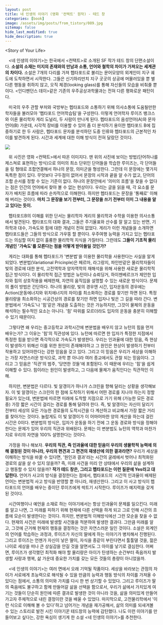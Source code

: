```yaml
---
layout: post
title: 네 인생의 이야기 (영화 '컨택트' 원작) - 테드 창
categories: [book]
image: /assets/img/posts/from_tistory/089.jpg
sitemap: false
hide_last_modified: true
hide_description: true
---
```



  


<Story of Your Life\>

  


   <네 인생의 이야기\>는 한국에서 <컨택트\>로 소개된 SF 작가 테드 창의 단편소설이다. **소설의 소재는 미지의 존재와의 만남과 소통, 언어와 철학의 차이가 가져오는 세계관의 차이다.** 소설은 7개의 다리를 가져 헵타포드로 불리는 문어모양의 외계인이 지구 궤도에 도착하면서 시작한다. 그들은 신기하리만치 지구 곳곳의 상공에 머물러있을 뿐 별다른 행동을 취하지 않고, 오직 체경(looking glass)를 통해 자신들의 모습을 비춰줄 뿐이다. <인디펜던스 데이\>같은 기존의 우주공상과학물과는 전혀 다른 평화로운 패턴이다.

  


   미국의 우주 관할 부처와 국방부는 헵타포드와 소통하기 위해 의사소통에 도움될만한 학자들을 불러모아 '헵타포드 언어학습팀'을 구성한다. 이렇게 언어학자 루이즈 뱅크스와 이론 물리학자 게리 도널리, 두 사람이 만나게 된다. 헵타포드의 음성언어(A)와 문자언어(B) 가운데, 시각적 장비를 이용할 수 있어 좀 더 분석하기 용이한 헵타포드 B에 집중하기로 한 두 사람은, 헵타포드 문자를 분석하던 도중 인류와 헵타포드의 근본적인 차이를 발견하게 된다. 시간과 세계에 대한 이해 방식이 전혀 달랐던 것이다.

  


![](https://t1.daumcdn.net/cfile/tistory/24731D4758C1714D0A)

  


  


   위 사진은 영화 <컨택트\>에서 따온 이미지다. 맨 위의 사진에 보이는 방법(단어하나를 제스쳐로 표현하는 방식)으로 의미의 최소 단위인 단어들을 학습한 루이즈는, 각 단어들을 링 형태로 조합연결해서 하나의 문장, 의미군을 형성한다. 그런데 이 문장에는 몇가지 독특한 점이 있다. 무엇보다 구두점이 없어서 문장의 시작과 끝을 알 수가 없고, 단어의 조합 순서를 정할 수 있는 기준이 없다. 하나의 문장안에서 '의미의 흐름'을 찾을 수 없다는 점은 인간의 언어에서 찾아 볼 수 없는 현상이다. 우리는 글을 읽을 때, 각 요소를 문자가 배치된 흐름에 따라 순차적으로 이해한다. 하지만 헵타포드는 문장을 '통째로' 이해해 버리는 것이다. **마치 그 문장을 보기 전부터, 그 문장을 쓰기 전부터 이미 그 내용을 알고 있다는 듯이.**

  


   헵타포드B의 이해를 위한 단서는 물리학자 게리의 물리학과 수학을 이용한 의사소통에서 발견된다. 헵타포드의 대화 결과, 그들은 주기율표와 산수를 잘 알고 있는 반면, 기하학과 대수, 가속도와 힘에 대한 개념이 전혀 없었다. 게리가 이런 개념들을 소개하면 헵타포드들은 그들의 방식으로 갸우뚱 할 뿐이다. 우주여행 능력을 가지고 있는 헵타포드는 의심할 여지 없이 훌륭한 물리학적 지식을 가질터다. 그런데도 **그들이 기초적 물리개념인 '가속도'를 모른다는 점을 어떻게 받아들일 것인가?**

  


   게리는 대화를 통해 헵타포드가 '변분법'을 이용한 물리학을 사용한다는 사실을 알게 되었다. 변분법(Variational Pricinple)은 페르마, 라그랑지, 파인만같은 물리학자들이 빛의 경로에 대한 분석, 고전역학과 양자역학의 재해석을 위해 사용한 새로운 물리학적 접근 방식이다. 이 물리학적 접근 방법은 뉴턴이나 슈뢰딩거, 하이젠베르크가 제안한 입자와 힘의 상호작용을 배제한채, 자연의 움직임을 설명할 수 있는 새로운 방식이다. 문제의 풀이 방법은 간단하다. 하나의 물리량, 빛의 경우엔 시간, 입자운동의 경우에는 Action(운동에너지와 위치에너지의 차이)를 최소화하는 경로를 찾기만 하면 된다. 특정 물리량을 최소화하는 시공간상의 경로를 찾기만 하면 입자나 빛은 그 길을 따라 간다. 변분법에서 '가속도'나 '힘'같은 개념을 도출하는 것은 가능하지만, 그것이 물체의 운동을 해석하는 필수적인 요소는 아니다. '힘' 따위를 모르더라도 입자의 운동을 충분히 이해할 수 있기 때문이다.

  


   그렇다면 왜 우리는 중고등학교 과학시간에 변분법을 배우지 않고 뉴턴의 힘을 먼저 배우는가? 그 이유는 '힘'의 직관성에 있다. 뉴턴에 따르면 한 입자가 특정한 지점에서 특정한 힘을 받으면 즉각적으로 가속도가 발생한다. 우리는 인과율에 대한 믿음, 즉 현상이 발생하기 위해선 이를 위한 원인이 존재해야하고 그 원인은 현상이 발생하기 전부터 작용하고 있어야한다는 강한 믿음을 갖고 있다. 그리고 이 믿음은 우리가 세상을 이해하는 가장 자연스러운 방식으로, 과학 뿐 아니라 여러 종교에서도 관찰 되는 믿음이다. 그리고 그 믿음은 '직관'의 범주, '당연한 것들'에 포함된다. 이 때문에 우리는 '힘'을 쉽게 이해할 수 있다. 힘이라는 원인이 발생하고, 그 다음에 물체가 움직인다는 직관적인 이해. 

  


   하지만, 변분법은 다르다. 빛 알갱이가 하나가 스크린을 향해 달리는 상황을 생각해보자. 이 빛 알갱이는 스크린의 한 점에 도착하기 위해서 어떤 경로를 지나야 하는지 정할 필요가 있는데, 변분법에 따르면 미래에 도착할 지점으로 가기 위해 (가능한 모든 경로 중) 가장 짧은 시간이 걸리는 경로를 통해 달려야 한다. 즉, 빛 알갱이는 자신이 달리기 전부터 세상의 모든 가능한 경로들의 도착시간을 다 계산하고 비교해서 가장 짧은 거리를 찾아가는 것이다. 놀랍게도 이 빛 알갱이가 이 어마어마한 양의 계산을 하는데 걸린 시간은 0이다. 변분법의 방식은, 입자가 운동을 하기 전에 그 운동 경로와 방식을 정해야 한다는 문제가 있어 우리의 직관과 위배된다. 문제는 이 변분법도 뉴턴의 역학과 마찬가지로 우리의 자연을 100% 설명한다는 것이다.

  


   가정을 하나 해보자. **우리의 직관, 즉 인과율에 대한 믿음이 우리의 생물학적 능력에 의해 결정된 것이 아니라, 우리의 편견과 그 편견의 재생산에 의한 결과라면?** 우리가 세상을 이해하는 방식을 바꿀 수 있다면, '원인과 결과'라는 시간의 굴레에서 벗어나 최적화된 경로의 삶을 살 수 있지 않을까? 즉, 미래 사건을 미리 안 상태에서 우리의 삶을 설계하고 행동할 수 있지 않을까? **작가 테드 창은, 그리고 헵타포드는 이런 질문에 Yes라고 대답한다.** 언어가 사고의 방식을 결정한다는 점에서, 헵타포드의  시간적 인과율이 배제된 언어는 변분법적 사고 방식을 반영할 뿐 아니라, 재생산한다. 그리고 이 사고 방식이 헵타포드의 언어를 배우는 중이던 루이즈에게 싹트기 시작한다. 루이즈가 예지력을 갖게 된 것이다. 

  


   시간여행이나 예언을 소재로 하는 이야기에서는 항상 인과율이 문제를 일으킨다. 미래를 알고 나면, 그 미래를 피하기 위해 현재에 다른 선택을 하게 되고 그로 인해 시간의 흐름에 모순이 발생한다는 것이다. 하지만, 변분법적 이해방식에선 그런 모순을 찾을 수 없다. 현재의 사건은 미래에 발생할 사건들을 적분하여 발생한 결과다. 그만큼 미래를 알고, 그것에 근거해 현재의 행동을 결정하는 것은 자연스러운 일인 것이다. 소설은 외계인의 언어를 학습하는 과정과, 루이즈가 자신의 딸에게 하는 이야기가 병치해서 진행된다. 그리고 루이즈는 언젠가 자신이 낳은 딸이, 자식을 종같이 부린다면서 툴툴댈 것을, 젊은 나이로 세상을 떠나 큰 상실감을 안길 것을 알면서도 그 아이를 낳기로 결심한다. 어쩌면, 루이즈가 생각했던 최적화 해야 할 물리량은 아이가 탄생하는 순간부터 죽음까지 발생할 사랑과 행복, 삶 가운데 중요한 가치를 갖는 모든 것들의 총량이 아니었을까.

  


   <네 인생의 이야기\>는 여러 면에서 오래 기억될 작품이다. 세상을 바라보는 관점의 차이가 서로에게 초능력으로 해석될 수 있을 만큼의 능력과 행동 방식의 차이를 가져올 수 있다는 점에서, 소통의 의미와 가치를 다시 한 번 상기할 수 있었다. 그리고 루이즈가 딸의 죽음에도 불구하고 함께 만들어갈 삶을 선택을 함으로서, 우리가 삶에서 가치있게 여기는 것들이 단순히 원인에 따른 결과로 발생한 것이 아니라 것을, 삶을 의미있게 만들어 가고자 주체적으로 내린 결정이란 것을 배울 수 있었다. 마지막으로, 고전물리학에서 '이런 식으로 이해해 볼 수 있다'하고 넘어가는 개념을 재가공해서, 삶의 의미를 되새겨볼 수 있는 스토리로 발전 시킨 이야기꾼 테드창의 능력에 감탄했다. 나도 이런 이야기를 만들어보고 싶다는, 강한 욕심이 생기게 한 소설 <네 인생의 이야기\>를 추천한다.

  


